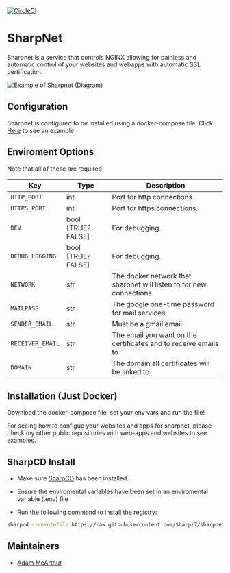 [![CircleCI](https://circleci.com/gh/Sharpz7/sharpnet/tree/master.svg?style=svg)](https://circleci.com/gh/Sharpz7/sharpnet/tree/master)

# SharpNet

Sharpnet is a service that controls NGINX allowing for painless and automatic control of your websites and webapps with automatic SSL certification.

![Example of Sharpnet (Diagram)](https://files.mcaq.me/c07c2.png)

## Configuration

Sharpnet is configured to be installed using a docker-compose file:
Click [Here](https://github.com/Sharpz7/sharpnet/blob/master/docker-compose.yml) to see an example

## Enviroment Options

Note that all of these are required

| Key | Type | Description |
| --- | --- | --- |
| `HTTP_PORT` | int | Port for http connections. |
| `HTTPS_PORT` | int | Port for https connections. |
| `DEV` | bool [TRUE?FALSE] | For debugging. |
| `DEBUG_LOGGING` | bool [TRUE?FALSE] | For debugging. |
| `NETWORK` | str | The docker network that sharpnet will listen to for new connections. |
| `MAILPASS` | str | The google one-time password for mail services |
| `SENDER_EMAIL` | str | Must be a gmail email |
| `RECEIVER_EMAIL` | str | The email you want on the certificates and to receive emails to |
| `DOMAIN` | str | The domain all certificates will be linked to |

## Installation (Just Docker)

Download the docker-compose file, set your env vars and run the file!

For seeing how to configue your websites and apps for sharpnet, please check my other public repositories with web-apps and websites to see examples.

## SharpCD Install

- Make sure [SharpCD](https://github.com/Sharpz7/sharpcd) has been installed.

- Ensure the enviromental variables have been set in an enviromental variable (.env) file

- Run the following command to install the registry:

```bash
sharpcd --remotefile https://raw.githubusercontent.com/Sharpz7/sharpnet/master/.sharpcd/sharpcd.yml
```

## Maintainers

- [Adam McArthur](https://mcaq.me)
